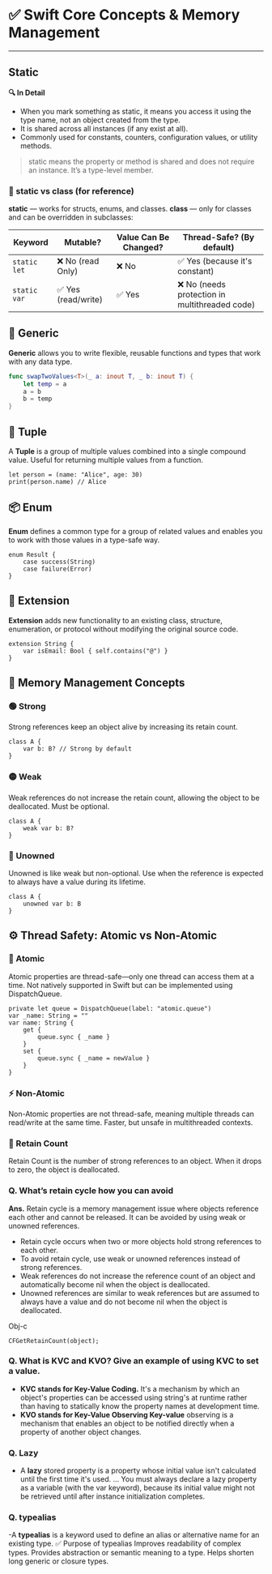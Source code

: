 # ✅ Swift Core Concepts & Memory Management

---
## Static 
**🔍 In Detail**
- When you mark something as static, it means you access it using the type name, not an object created from the type.
- It is shared across all instances (if any exist at all).
- Commonly used for constants, counters, configuration values, or utility methods.
  
> static means the property or method is shared and does not require an instance. It’s a type-level member.

### 📌 static vs class (for reference)
**static** — works for structs, enums, and classes.
**class** — only for classes and can be overridden in subclasses:

| Keyword      | Mutable?             | Value Can Be Changed? | Thread-Safe? (By default)                        |
| ------------ | ---------------------| --------------------- | ---------------------------------------------    |
| `static let` | ❌ No   (read Only)  | ❌ No                | ✅ Yes (because it's constant)                   |
| `static var` | ✅ Yes  (read/write) | ✅ Yes               | ❌ No (needs protection in multithreaded code)   |




## 🔁 Generic
**Generic** allows you to write flexible, reusable functions and types that work with any data type.

```swift
func swapTwoValues<T>(_ a: inout T, _ b: inout T) {
    let temp = a
    a = b
    b = temp
}
```

## 🧺 Tuple

A **Tuple** is a group of multiple values combined into a single compound value. Useful for returning multiple values from a function.

```
let person = (name: "Alice", age: 30)
print(person.name) // Alice

```

## 📦 Enum

**Enum** defines a common type for a group of related values and enables you to work with those values in a type-safe way.
```
enum Result {
    case success(String)
    case failure(Error)
}

```


## 🧩 Extension

**Extension** adds new functionality to an existing class, structure, enumeration, or protocol without modifying the original source code.
```
extension String {
    var isEmail: Bool { self.contains("@") }
}

```

## 🧠 Memory Management Concepts

### 🟢 Strong

Strong references keep an object alive by increasing its retain count.
```
class A {
    var b: B? // Strong by default
}
```
### 🟡 Weak

Weak references do not increase the retain count, allowing the object to be deallocated. Must be optional.

```
class A {
    weak var b: B?
}

```

### 🔴 Unowned

Unowned is like weak but non-optional. Use when the reference is expected to always have a value during its lifetime.

```
class A {
    unowned var b: B
}

```

## ⚙️ Thread Safety: Atomic vs Non-Atomic

### 🧷 Atomic

Atomic properties are thread-safe—only one thread can access them at a time. Not natively supported in Swift but can be implemented using DispatchQueue.

```
private let queue = DispatchQueue(label: "atomic.queue")
var _name: String = ""
var name: String {
    get {
        queue.sync { _name }
    }
    set {
        queue.sync { _name = newValue }
    }
}

```


### ⚡ Non-Atomic

Non-Atomic properties are not thread-safe, meaning multiple threads can read/write at the same time. Faster, but unsafe in multithreaded contexts.


### 🧮 Retain Count

Retain Count is the number of strong references to an object. When it drops to zero, the object is deallocated.
### Q. What’s retain cycle how you can avoid
**Ans.** Retain cycle is a memory management issue where objects reference each other and cannot be released. It can be avoided by using weak or unowned references.
- Retain cycle occurs when two or more objects hold strong references to each other.
- To avoid retain cycle, use weak or unowned references instead of strong references.
- Weak references do not increase the reference count of an object and automatically become nil when the object is deallocated.
- Unowned references are similar to weak references but are assumed to always have a value and do not become nil when the object is deallocated.

Obj-c 
```
CFGetRetainCount(object);
```

### Q. What is KVC and KVO? Give an example of using KVC to set a value.
- **KVC stands for Key-Value Coding.** It's a mechanism by which an object's properties can be accessed using string's at runtime rather than having to statically know the property names at development time. 
- **KVO stands for Key-Value Observing Key-value** observing is a mechanism that enables an object to be notified directly when a property of another object changes.

### Q. Lazy 
- A **lazy** stored property is a property whose initial value isn't calculated until the first time it's used. ... You must always declare a lazy property as a variable (with the var keyword), because its initial value might not be retrieved until after instance initialization completes.


### Q. typealias
-A **typealias** is a keyword used to define an alias or alternative name for an existing type.
✅ Purpose of typealias
Improves readability of complex types.
Provides abstraction or semantic meaning to a type.
Helps shorten long generic or closure types.

